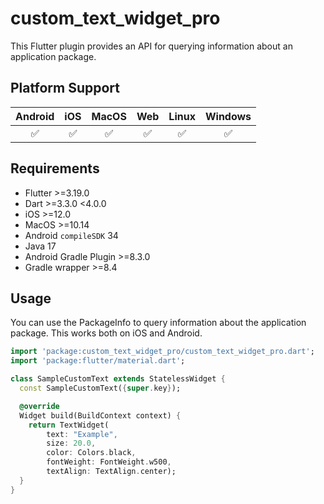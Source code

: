 # custom_text_widget_pro

This Flutter plugin provides an API for querying information about an application package.

## Platform Support

| Android |  iOS  | MacOS |  Web  | Linux | Windows |
| :-----: | :---: | :---: | :---: | :---: | :-----: |
|✅|✅|✅|✅|✅|✅|

## Requirements

- Flutter >=3.19.0
- Dart >=3.3.0 <4.0.0
- iOS >=12.0
- MacOS >=10.14
- Android `compileSDK` 34
- Java 17
- Android Gradle Plugin >=8.3.0
- Gradle wrapper >=8.4

## Usage

You can use the PackageInfo to query information about the application package. This works both on
iOS and Android.

```dart
import 'package:custom_text_widget_pro/custom_text_widget_pro.dart';
import 'package:flutter/material.dart';

class SampleCustomText extends StatelessWidget {
  const SampleCustomText({super.key});

  @override
  Widget build(BuildContext context) {
    return TextWidget(
        text: "Example",
        size: 20.0,
        color: Colors.black,
        fontWeight: FontWeight.w500,
        textAlign: TextAlign.center);
  }
}


```

